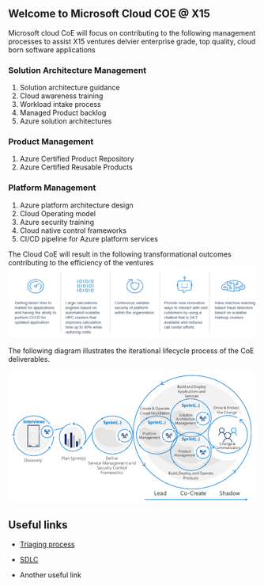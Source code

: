## Welcome to Microsoft Cloud COE @ X15

Microsoft cloud CoE will focus on contributing to the following management processes to assist X15 ventures delvier enterprise grade, top quality, cloud born software applications

### Solution Architecture Management​
1. Solution architecture guidance​
2. Cloud awareness training​
3. Workload intake process​
4. Managed Product backlog​
5. Azure solution architectures​

### Product Management ​
1. Azure Certified Product Repository​
1. Azure Certified Reusable Products​

### ​Platform Management​
1. Azure platform architecture design​
1. Cloud Operating model​
1. Azure security training​
1. Cloud native control frameworks​
1. CI/CD pipeline for Azure platform services​

The Cloud CoE will result in the following transformational outcomes contributing to the efficiency of the ventures
![Image](/Images/TransformationOutcomes.png)


The following diagram illustrates the iterational lifecycle process of the CoE deliverables.

![Image](/Images/AzureCOE.png)

## Useful links
* [Triaging process](./TRIAGE.md) 
* [SDLC](./SDLC.md)

* Another useful link
